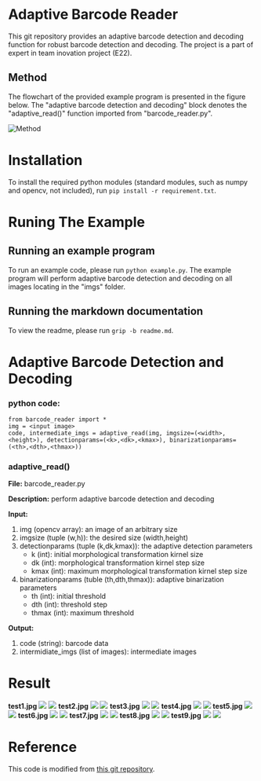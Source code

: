 # Adaptive Barcode Reader

This git repository provides an adaptive barcode detection and decoding function for robust barcode detection and decoding. The project is a part of expert in team inovation project (E22).

## Method
The flowchart of the provided example program is presented in the figure below. The "adaptive barcode detection and decoding" block denotes the "adaptive_read()" function imported from "barcode_reader.py".

![Method](/method.png "Method")


# Installation 

To install the required python modules (standard modules, such as numpy and opencv, not included), run ` pip install -r requirement.txt `.


# Runing The Example
## Running an example program
To run an example code, please run ` python example.py `. The example program will perform adaptive barcode detection and decoding on all images locating in the "imgs" folder.
## Running the markdown documentation
To view the readme, please run ``` grip -b readme.md ```.

# Adaptive Barcode Detection and Decoding
### python code:
```
from barcode_reader import *
img = <input image>
code, intermediate_imgs = adaptive_read(img, imgsize=(<width>,<height>), detectionparams=(<k>,<dk>,<kmax>), binarizationparams=(<th>,<dth>,<thmax>))
```
### adaptive_read()
**File:** barcode_reader.py

**Description:** perform adaptive barcode detection and decoding

**Input:**
1. img (opencv array): an image of an arbitrary size
2. imgsize (tuple (w,h)): the desired size (width,height)
3. detectionparams (tuple (k,dk,kmax)): the adaptive detection parameters
	- k (int): initial morphological transformation kirnel size
	- dk (int): morphological transformation kirnel step size
	- kmax (int): maximum morphological transformation kirnel step size
4. binarizationparams (tuble (th,dth,thmax)): adaptive binarization parameters
	- th (int): initial threshold
	- dth (int): threshold step
	- thmax (int): maximum threshold

**Output:**
1. code (string): barcode data
2. intermidiate_imgs (list of images): intermediate images

# Result
**test1.jpg**
![](/imgs/test1.jpg)
![](/results/final/test1_result.jpg)
**test2.jpg**
![](/imgs/test2.jpg)
![](/results/final/test2_result.jpg)
**test3.jpg**
![](/imgs/test3.jpg)
![](/results/final/test3_result.jpg)
**test4.jpg**
![](/imgs/test4.jpg)
![](/results/final/test4_result.jpg)
**test5.jpg**
![](/imgs/test5.jpg)
![](/results/final/test5_result.jpg)
**test6.jpg**
![](/imgs/test6.jpg)
![](/results/final/test6_result.jpg)
**test7.jpg**
![](/imgs/test7.jpg)
![](/results/final/test7_result.jpg)
**test8.jpg**
![](/imgs/test8.jpg)
![](/results/final/test8_result.jpg)
**test9.jpg**
![](/imgs/test9.jpg)
![](/results/final/test9_result.jpg)

# Reference
This code is modified from [this git repository](https://github.com/pyxploiter/Barcode-Detection-and-Decoding).
